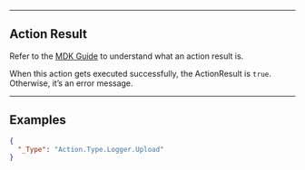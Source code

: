 
----
## Action Result
Refer to the [MDK Guide](https://help.sap.com/doc/f53c64b93e5140918d676b927a3cd65b/Cloud/en-US/docs-en/guides/getting-started/mdk/development/action-binding-and-result.html#action-results) to understand what an action result is.

When this action gets executed successfully, the ActionResult is `true`. Otherwise, it’s an error message.

----
## Examples

```json
{
  "_Type": "Action.Type.Logger.Upload"
}
```

